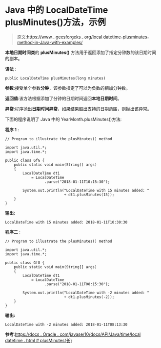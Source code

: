 # Java 中的 LocalDateTime plusMinutes()方法，示例

> 原文:[https://www . geesforgeks . org/local datetime-plusminutes-method-in-Java-with-examples/](https://www.geeksforgeeks.org/localdatetime-plusminutes-method-in-java-with-examples/)

**本地日期时间类**的 **plusMinutes()** 方法用于返回添加了指定分钟数的该日期时间的副本。

**语法** :

```
public LocalDateTime plusMinutes(long minutes)

```

**参数**:接受单个参数**分钟**，该参数指定了可以为负数的相加分钟数。

**返回值**:该方法根据添加了分钟的日期时间返回**本地日期时间**。

**异常**:程序抛出**日期时间异常**，如果结果超出支持的日期范围，则抛出该异常。

下面的程序说明了 Java 中的 YearMonth.plusMinutes()方法:

**程序 1** :

```
// Program to illustrate the plusMinutes() method

import java.util.*;
import java.time.*;

public class GfG {
    public static void main(String[] args)
    {
        LocalDateTime dt1
            = LocalDateTime
                  .parse("2018-01-11T10:15:30");

        System.out.println("LocalDateTime with 15 minutes added: "
                           + dt1.plusMinutes(15));
    }
}
```

**输出:**

```
LocalDateTime with 15 minutes added: 2018-01-11T10:30:30

```

**程序二** :

```
// Program to illustrate the plusMinutes() method

import java.util.*;
import java.time.*;

public class GfG {
    public static void main(String[] args)
    {
        LocalDateTime dt1
            = LocalDateTime
                  .parse("2018-01-11T08:15:30");

        System.out.println("LocalDateTime with -2 minutes added: "
                           + dt1.plusMinutes(-2));
    }
}
```

**输出:**

```
LocalDateTime with -2 minutes added: 2018-01-11T08:13:30

```

**参考**:[https://docs . Oracle . com/javase/10/docs/API/Java/time/local datetime . html # plusMinutes(长)](https://docs.oracle.com/javase/10/docs/api/java/time/LocalDateTime.html#plusMinutes(long))